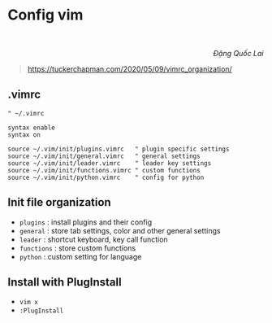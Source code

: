 # Config vim

<br/>
<p align='right'><em>Đặng Quốc Lai</em></p>

> https://tuckerchapman.com/2020/05/09/vimrc_organization/
## .vimrc

```
" ~/.vimrc

syntax enable
syntax on

source ~/.vim/init/plugins.vimrc   " plugin specific settings
source ~/.vim/init/general.vimrc   " general settings
source ~/.vim/init/leader.vimrc    " leader key settings
source ~/.vim/init/functions.vimrc " custom functions
source ~/.vim/init/python.vimrc    " config for python

```

## Init file organization
- `plugins`	: install plugins and their config
- `general`	: store tab settings, color and other general settings
- `leader`	: shortcut keyboard, key call function
- `functions`	: store custom functions
- `python`	: custom setting for language

## Install with PlugInstall
- `vim x`
- `:PlugInstall`

